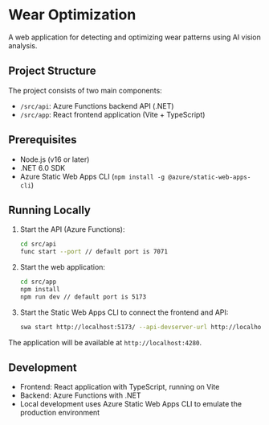 # Wear Optimization

A web application for detecting and optimizing wear patterns using AI vision analysis.

## Project Structure

The project consists of two main components:

- `/src/api`: Azure Functions backend API (.NET)
- `/src/app`: React frontend application (Vite + TypeScript)

## Prerequisites

- Node.js (v16 or later)
- .NET 6.0 SDK
- Azure Static Web Apps CLI (`npm install -g @azure/static-web-apps-cli`)

## Running Locally

1. Start the API (Azure Functions):
   ```bash
   cd src/api
   func start --port // default port is 7071
   ```

2. Start the web application:

   ```bash
   cd src/app
   npm install
   npm run dev // default port is 5173
   ```

3. Start the Static Web Apps CLI to connect the frontend and API:
   ```bash
   swa start http://localhost:5173/ --api-devserver-url http://localhost:7071
   ```

The application will be available at `http://localhost:4280`.

## Development

- Frontend: React application with TypeScript, running on Vite
- Backend: Azure Functions with .NET
- Local development uses Azure Static Web Apps CLI to emulate the production environment

